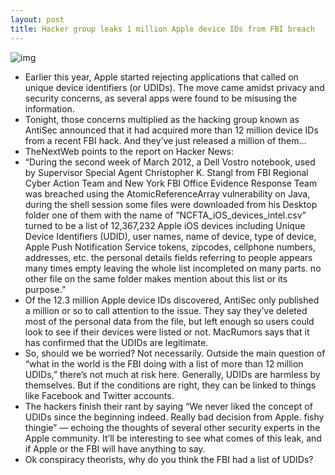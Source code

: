 ```yaml
---
layout: post
title: Hacker group leaks 1 million Apple device IDs from FBI breach
---
```

![img](http://media.idownloadblog.com/wp-content/uploads/2012/09/hackers.jpg)
* Earlier this year, Apple started rejecting applications that called on unique device identifiers (or UDIDs). The move came amidst privacy and security concerns, as several apps were found to be misusing the information.
* Tonight, those concerns multiplied as the hacking group known as AntiSec announced that it had acquired more than 12 million device IDs from a recent FBI hack. And they’ve just released a million of them…
* TheNextWeb points to the report on Hacker News:
* “During the second week of March 2012, a Dell Vostro notebook, used by Supervisor Special Agent Christopher K. Stangl from FBI Regional Cyber Action Team and New York FBI Office Evidence Response Team was breached using the AtomicReferenceArray vulnerability on Java, during the shell session some files were downloaded from his Desktop folder one of them with the name of ”NCFTA_iOS_devices_intel.csv” turned to be a list of 12,367,232 Apple iOS devices including Unique Device Identifiers (UDID), user names, name of device, type of device, Apple Push Notification Service tokens, zipcodes, cellphone numbers, addresses, etc. the personal details fields referring to people appears many times empty leaving the whole list incompleted on many parts. no other file on the same folder makes mention about this list or its purpose.”
* Of the 12.3 million Apple device IDs discovered, AntiSec only published a million or so to call attention to the issue. They say they’ve deleted most of the personal data from the file, but left enough so users could look to see if their devices were listed or not. MacRumors says that it has confirmed that the UDIDs are legitimate.
* So, should we be worried? Not necessarily. Outside the main question of “what in the world is the FBI doing with a list of more than 12 million UDIDs,” there’s not much at risk here. Generally, UDIDs are harmless by themselves. But if the conditions are right, they can be linked to things like Facebook and Twitter accounts.
* The hackers finish their rant by saying “We never liked the concept of UDIDs since the beginning indeed. Really bad decision from Apple. fishy thingie” — echoing the thoughts of several other security experts in the Apple community. It’ll be interesting to see what comes of this leak, and if Apple or the FBI will have anything to say.
* Ok conspiracy theorists, why do you think the FBI had a list of UDIDs?

